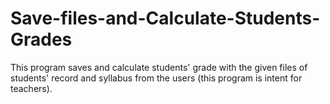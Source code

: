 # Save-files-and-Calculate-Students-Grades
This program saves and calculate students' grade with the given files of students' record and syllabus from the users (this program is intent for teachers).
